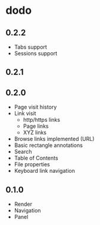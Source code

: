 # dodo

## 0.2.2

- Tabs support
- Sessions support

## 0.2.1

## 0.2.0

- Page visit history
- Link visit
    - http/https links
    - Page links
    - XYZ links
- Browse links implemented (URL)
- Basic rectangle annotations
- Search
- Table of Contents
- File properties
- Keyboard link navigation


## 0.1.0

- Render
- Navigation
- Panel

